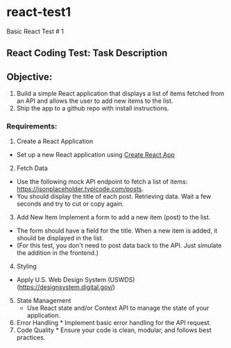 # react-test1
Basic React Test # 1 

## React Coding Test: Task Description

## Objective: 
1. Build a simple React application that displays a list of items fetched from an API and allows the user to add new items to the list. 
2. Ship the app to a github repo with install instructions.

### Requirements:

1. Create a React Application
  *  Set up a new React application using [Create React App](https://create-react-app.dev/)
 
2.  Fetch Data
   * Use the following mock API endpoint to fetch a list of items: https://jsonplaceholder.typicode.com/posts.
   * You should display the title of each post. Retrieving data. Wait a few seconds and try to cut or copy again.

3.  Add New Item Implement a form to add a new item (post) to the list.
   * The form should have a field for the title. When a new item is added, it should be displayed in the list.
   * (For this test, you don't need to post data back to the API. Just simulate the addition in the frontend.)

4.  Styling
   * Apply U.S. Web Design System (USWDS) (https://designsystem.digital.gov/)
   
5.  State Management
    * Use React state and/or Context API to manage the state of your application.
6.   Error Handling
    * Implement basic error handling for the API request.
7.   Code Quality
    * Ensure your code is clean, modular, and follows best practices.  

